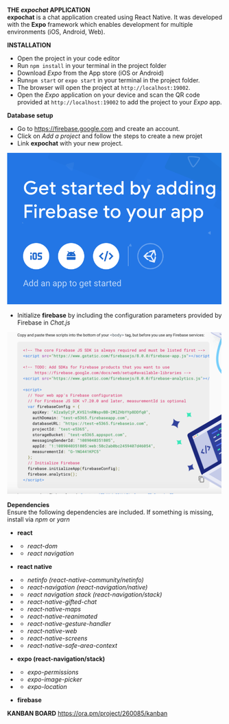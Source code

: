 **THE *expochat* APPLICATION**<br>
**expochat** is a chat application created using React Native. It was developed with the **Expo** framework which enables development for multiple environments (iOS, Android, Web).
<br>

**INSTALLATION**<br>
* Open the project in your code editor<br>
* Run `npm install` in your terminal in the project folder <br>
* Download *Expo* from the App store (iOS or Android)<br>   
* Run`npm start` or `expo start` in your terminal in the project folder. 
* The  browser will open the project at `http://localhost:19002`.<br>
* Open the *Expo* application on your device and scan the QR code provided at `http://localhost:19002` to add the project to your *Expo* app.<br>

**Database setup**<br>
* Go to  https://firebase.google.com and create an account. <br>
* Click on *Add a project* and follow the steps to create a new projet
* Link  **expochat** with your new project. 
<img src="./firebase1.png" width=500>

* Initialize **firebase** by including the configuration parameters provided by Firebase in *Chat.js*
<img src="./firebase2.png" width=500>
<br>

**Dependencies**<br>
Ensure the following dependencies are included. If something is missing, install via *npm* or *yarn* <br>
* **react** 
* * *react-dom* 
* * *react navigation* 

* **react native** 
* * *netinfo (react-native-community/netinfo)*
* * *react-navigation (react-navigation/native)*
* * *react navigation stack (react-navigation/stack)* 
* * *react-native-gifted-chat*
* * *react-native-maps*
* * *react-native-reanimated*
* * *react-native-gesture-handler*
* * *react-native-web*
* * *react-native-screens*
* * *react-native-safe-area-context*<br>
* **expo (react-navigation/stack)**
* * *expo-permissions*
* * *expo-image-picker*
* * *expo-location* <br>
* **firebase**


**KANBAN BOARD**
https://ora.pm/project/260085/kanban




